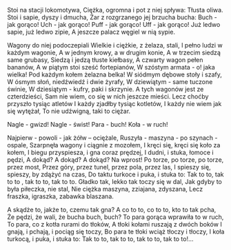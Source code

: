 Stoi na stacji lokomotywa,
Ciężka, ogromna i pot z niej spływa:
Tłusta oliwa.
Stoi i sapie, dyszy i dmucha,
Żar z rozgrzanego jej brzucha bucha:
Buch - jak gorąco!
Uch - jak gorąco!
Puff - jak gorąco!
Uff - jak gorąco!
Już ledwo sapie, już ledwo zipie,
A jeszcze palacz węgiel w nią sypie.

Wagony do niej podoczepiali
Wielkie i ciężkie, z żelaza, stali,
I pełno ludzi w każdym wagonie,
A w jednym krowy, a w drugim konie,
A w trzecim siedzą same grubasy,
Siedzą i jedzą tłuste kiełbasy,
A czwarty wagon pełen bananów,
A w piątym stoi sześć fortepianów,
W szóstym armata - o! jaka wielka!
Pod każdym kołem żelazna belka!
W siódmym dębowe stoły i szafy,
W ósmym słoń, niedźwiedź i dwie żyrafy,
W dziewiątym - same tuczone świnie,
W dziesiątym - kufry, paki i skrzynie.
A tych wagonów jest ze czterdzieści,
Sam nie wiem, co się w nich jeszcze mieści.
Lecz choćby przyszło tysiąc atletów
I każdy zjadłby tysiąc kotletów,
I każdy nie wiem jak się wytężał,
To nie udźwigną, taki to ciężar.

Nagle - gwizd!
Nagle - świst!
Para - buch!
Koła - w ruch!

Najpierw - powoli - jak żółw – ociężale,
Ruszyła - maszyna - po szynach - ospale,
Szarpnęła wagony i ciągnie z mozołem,
I kręci się, kręci się koło za kołem,
I biegu przyspiesza, i gna coraz prędzej,
I dudni, i stuka, łomoce i pędzi,
A dokąd? A dokąd? A dokąd? Na wprost!
Po torze, po torze, po torze, przez most,
Przez góry, przez tunel, przez pola, przez las,
I spieszy się, spieszy, by zdążyć na czas,
Do taktu turkoce i puka, i stuka to:
Tak to to, tak to to , tak to to, tak to to.
Gładko tak, lekko tak toczy się w dal,
Jak gdyby to była piłeczka, nie stal,
Nie ciężka maszyna, zziajana, zdyszana,
Lecz fraszka, igraszka, zabawka blaszana.

A skądże to, jakże to, czemu tak gna?
A co to to, co to to, kto to tak pcha,
Że pędzi, że wali, że bucha buch, buch?
To para gorąca wprawiła to w ruch,
To para, co z kotła rurami do tłoków,
A tłoki kołami ruszają z dwóch boków
I gnają, i pchają, i pociąg się toczy,
Bo para te tłoki wciąż tłoczy i tłoczy,
I koła turkocą, i puka, i stuka to:
Tak to to, tak to to, tak to to, tak to to!…